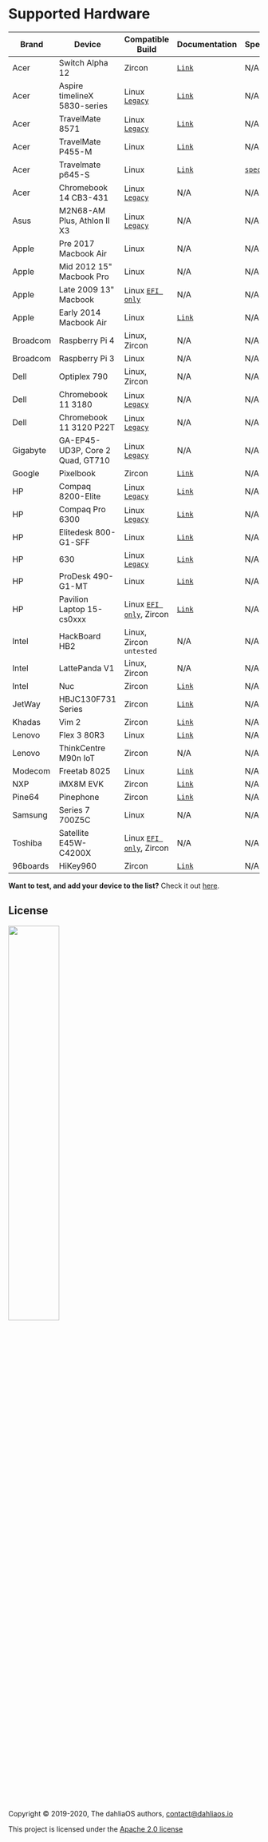# Supported Hardware

| Brand| Device|Compatible Build|Documentation|Specs`Beta`|      
| -----------  | -----------  | ----------- | ----------- | ----------- |  
|Acer|Switch Alpha 12|Zircon|[`Link`](https://fuchsia.dev/docs/development/hardware/acer12.md)|N/A
|Acer|Aspire timelineX 5830-series|Linux [`Legacy`](run%20dahliaOS/x86_64-legacy.md)|[`Link`](hardware/Acer/Aspire-timelineX-5830-series.md)|N/A
|Acer|TravelMate 8571|Linux [`Legacy`](run%20dahliaOS/x86_64-legacy.md)|[`Link`](hardware/Acer/TravelMate-8571.md)|N/A
|Acer|TravelMate P455-M|Linux|[`Link`](hardware/Acer/TravelMate-P455-M.md)|N/A
|Acer|Travelmate p645-S|Linux|[`Link`](hardware/Acer/TravelMate-P645-S.md)|[`specs`](hardware/Acer/TravelMate-P645-S.md#specs)
|Acer|Chromebook 14 CB3-431|Linux [`Legacy`](run%20dahliaOS/x86_64-legacy.md)|N/A|N/A
|Asus|M2N68-AM Plus, Athlon II X3|Linux [`Legacy`](run%20dahliaOS/x86_64-legacy.md)|N/A|N/A
|Apple|Pre 2017 Macbook Air|Linux|N/A|N/A
|Apple|Mid 2012 15" Macbook Pro|Linux|N/A|N/A
|Apple|Late 2009 13" Macbook|Linux [`EFI only`](run%20dahliaOS/x86_64-efi.md)|N/A|N/A
|Apple|Early 2014 Macbook Air|Linux|[`Link`](hardware/Apple/Macbook-air-early-2014.md)|N/A
|Broadcom|Raspberry Pi 4|Linux, Zircon|N/A|N/A
|Broadcom|Raspberry Pi 3|Linux|N/A|N/A
|Dell|Optiplex 790|Linux, Zircon|N/A|N/A
|Dell|Chromebook 11 3180|Linux [`Legacy`](run%20dahliaOS/x86_64-legacy.md)|N/A|N/A
|Dell|Chromebook 11 3120 P22T|Linux [`Legacy`](run%20dahliaOS/x86_64-legacy.md)|N/A|N/A
|Gigabyte|GA-EP45-UD3P, Core 2 Quad, GT710|Linux [`Legacy`](run%20dahliaOS/x86_64-legacy.md)|N/A|N/A
|Google|Pixelbook|Zircon|[`Link`](https://fuchsia.dev/docs/development/hardware/pixelbook.md)|N/A
|HP|Compaq 8200-Elite|Linux [`Legacy`](run%20dahliaOS/x86_64-legacy.md)|[`Link`](hardware/HP/Compaq-8200-Elite.md)|N/A
|HP|Compaq Pro 6300|Linux [`Legacy`](run%20dahliaOS/x86_64-legacy.md)|[`Link`](hardware/HP/Compaq-Pro-6300.md)|N/A
|HP|Elitedesk 800-G1-SFF|Linux|[`Link`](hardware/HP/Elitedesk-800-G1-SFF.md)|N/A
|HP|630|Linux [`Legacy`](run%20dahliaOS/x86_64-legacy.md)|[`Link`](hardware/HP/630.md)|N/A
|HP|ProDesk 490-G1-MT|Linux|[`Link`](hardware/HP/ProDesk-490-G1-MT.md)|N/A
|HP|Pavilion Laptop 15-cs0xxx|Linux [`EFI only`](run%20dahliaOS/x86_64-efi.md), Zircon|[`Link`](hardware/HP/Pavilion-Laptop-15-cs0xxx.md)|N/A
|Intel|HackBoard HB2|Linux, Zircon `untested`|N/A|N/A
|Intel|LattePanda V1|Linux, Zircon|N/A|N/A
|Intel|Nuc|Zircon|[`Link`](https://fuchsia.dev/docs/development/hardware/developing_on_nuc.md)|N/A
|JetWay|HBJC130F731 Series|Zircon|[`Link`](https://fuchsia.dev/fuchsia-src/development/hardware/toulouse)|N/A
|Khadas|Vim 2|Zircon|[`Link`](https://fuchsia.dev/docs/development/hardware/khadas-vim)|N/A
|Lenovo|Flex 3 80R3|Linux|[`Link`](hardware/Lenovo/Flex-3-80R3.md)|N/A
|Lenovo|ThinkCentre M90n IoT|Zircon|N/A|N/A
|Modecom|Freetab 8025|Linux|[`Link`](hardware/Modecom/Freetab-8025.md)|N/A
|NXP|iMX8M EVK|Zircon|[`Link`](https://fuchsia.dev/fuchsia-src/development/hardware/imx8mevk)|N/A
|Pine64|Pinephone|Zircon|[`Link`](hardware/pine64/Pinephone.md)|N/A
|Samsung|Series 7 700Z5C|Linux|N/A|N/A
|Toshiba|Satellite E45W-C4200X|Linux [`EFI only`](run%20dahliaOS/x86_64-efi.md), Zircon|N/A|N/A
|96boards|HiKey960|Zircon|[`Link`](https://fuchsia.dev/fuchsia-src/development/hardware/hikey960)|N/A

**Want to test, and add your device to the list?** Check it out [here](.github/CONTRIBUTING.md#supported-devices).

## License

<p align="left">
  <img width="45%" src="https://github.com/dahlia-os/brand/blob/master/Logo%20SVGs/dahliaOS%20logo%20with%20text%20(drop%20shadow).svg"
</p>

Copyright © 2019-2020, The dahliaOS authors, contact@dahliaos.io

This project is licensed under the [Apache 2.0 license](LICENSE)
